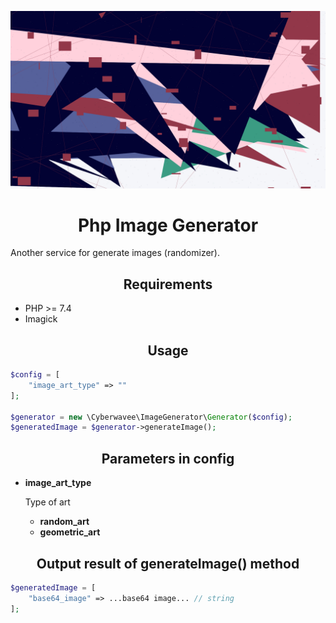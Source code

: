 <p align="center"><img src="dist/images/template-images/generated_image_61bceed4cfc2a1639771860.png" width="600"></p>

# <center>Php Image Generator</center>
Another service for generate images (randomizer).

## <center>Requirements</center>
* PHP >= 7.4
* Imagick

## <center>Usage</center>
```php
$config = [
    "image_art_type" => ""
];

$generator = new \Cyberwavee\ImageGenerator\Generator($config);
$generatedImage = $generator->generateImage();
```

## <center>Parameters in config</center>
* **image_art_type**

  Type of art
  + **random_art**
  + **geometric_art**

## <center>Output result of generateImage() method</center>
```php
$generatedImage = [
    "base64_image" => ...base64 image... // string
];
```